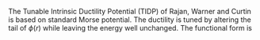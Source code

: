 The Tunable Intrinsic Ductility Potential (TIDP) of Rajan, Warner and Curtin is based on standard Morse potential. The ductility is tuned by altering the tail of $\phi(r)$ while leaving the energy well unchanged. The functional form is
